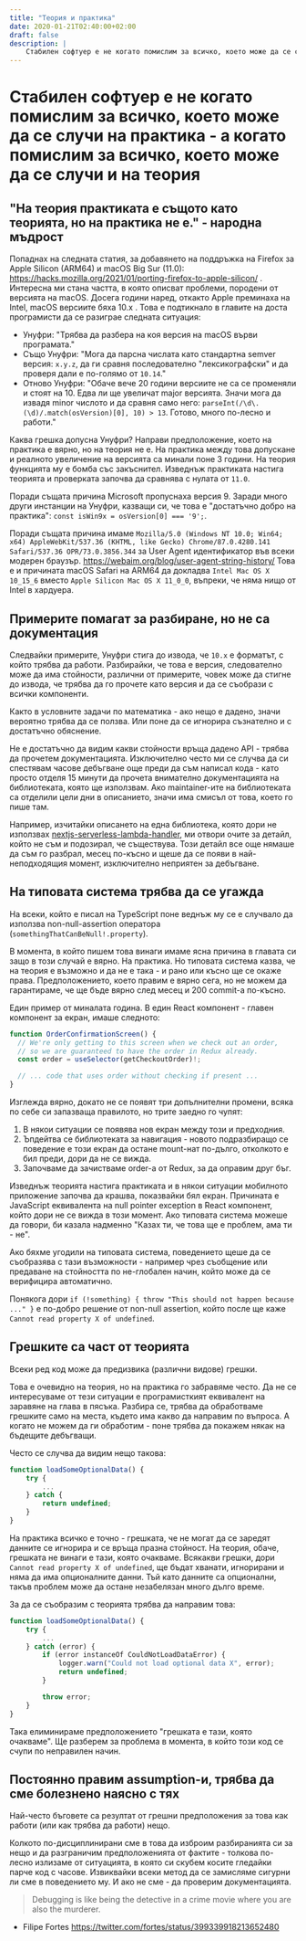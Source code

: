 ```yaml
---
title: "Теория и практика"
date: 2020-01-21T02:40:00+02:00
draft: false
description: |
    Стабилен софтуер е не когато помислим за всичко, което може да се случи на практика - а когато помислим за всичко, което може да се случи и на теория.
---
```


# Стабилен софтуер е не когато помислим за всичко, което може да се случи на практика - а когато помислим за всичко, което може да се случи и на теория

## "На теория практиката е същото като теорията, но на практика не е." - народна мъдрост

Попаднах на следната статия, за добавянето на поддръжка на Firefox за Apple Silicon (ARM64) и macOS Big Sur (11.0): https://hacks.mozilla.org/2021/01/porting-firefox-to-apple-silicon/ . Интересна ми стана частта, в която описват проблеми, породени от версията на macOS. Досега години наред, откакто Apple преминаха на Intel, macOS версиите бяха 10.x . Това е подтикнало в главите на доста програмисти да се разиграе следната ситуация:

- Унуфри: "Трябва да разбера на коя версия на macOS върви програмата."
- Също Унуфри: "Мога да парсна числата като стандартна semver версия: `x.y.z`, да ги сравня последователно "лексикографски" и да проверя дали е по-голямо от `10.14`."
- Отново Унуфри: "Обаче вече 20 години версиите не са се променяли и стоят на 10. Едва ли ще увеличат major версията. Значи мога да извадя minor числото и да сравня само него: `parseInt(/\d\.(\d)/.match(osVersion)[0], 10) > 13`. Готово, много по-лесно и работи."

Каква грешка допусна Унуфри? Направи предположение, което на практика е вярно, но на теория не е. На практика между това допускане и реалното увеличение на версията са минали поне 3 години. На теория функцията му е бомба със закъснител. Изведнъж практиката настига теорията и проверката започва да сравнява с нулата от `11.0`.

Поради същата причина Microsoft пропуснаха версия 9. Заради много други инстанции на Унуфри, казващи си, че това е "достатъчно добро на практика": `const isWin9x = osVersion[0] === '9';`.

Поради същата причина имаме `Mozilla/5.0 (Windows NT 10.0; Win64; x64) AppleWebKit/537.36 (KHTML, like Gecko) Chrome/87.0.4280.141 Safari/537.36 OPR/73.0.3856.344` за User Agent идентификатор във всеки модерен браузър. https://webaim.org/blog/user-agent-string-history/
Това е и причината macOS Safari на ARM64 да докладва `Intel Mac OS X 10_15_6` вместо `Apple Silicon Mac OS X 11_0_0`, въпреки, че няма нищо от Intel в хардуера.

## Примерите помагат за разбиране, но не са документация

Следвайки примерите, Унуфри стига до извода, че `10.x` е форматът, с който трябва да работи.
Разбирайки, че това е версия, следователно може да има стойности, различни от примерите, човек може да стигне до извода, че трябва да го прочете като версия и да се съобрази с всички компоненти.

Както в условните задачи по математика - ако нещо е дадено, значи вероятно трябва да се ползва. Или поне да се игнорира съзнателно и с достатъчно обяснение.

Не е достатъчно да видим какви стойности връща дадено API - трябва да прочетем документацията. Изключително често ми се случва да си спестявам часове дебъгване още преди да съм написал кода - като просто отделя 15 минути да прочета внимателно документацията на библиотеката, която ще използвам. Ако maintainer-ите на библиотеката са отделили цели дни в описанието, значи има смисъл от това, което го пише там.

Например, изчитайки описането на една библиотека, която дори не използвах [nextjs-serverless-lambda-handler](https://github.com/uladkasach/nextjs-serverless-lambda-handler#inspiration), ми отвори очите за детайл, който не съм и подозирал, че съществува. Този детайл все още нямаше да съм го разбрал, месец по-късно и щеше да се появи в най-неподходящия момент, изключително неприятен за дебъгване.

## На типовата система трябва да се угажда

На всеки, който е писал на TypeScript поне веднъж му се е случвало да използва non-null-assertion оператора (`somethingThatCanBeNull!.property`).

В момента, в който пишем това винаги имаме ясна причина в главата си защо в този случай е вярно. На практика.
Но типовата система казва, че на теория е възможно и да не е така - и рано или късно ще се окаже права. Предположението, което правим е вярно сега, но не можем да гарантираме, че ще бъде вярно след месец и 200 commit-а по-късно.

Един пример от миналата година. В един React компонент - главен компонент за екран, имаше следното:

```ts
function OrderConfirmationScreen() {
  // We're only getting to this screen when we check out an order,
  // so we are guaranteed to have the order in Redux already.
  const order = useSelector(getCheckoutOrder)!;

  // ... code that uses order without checking if present ...
}
```

Изглежда вярно, докато не се появят три допълнителни промени, всяка по себе си запазваща правилото, но трите заедно го чупят:

1. В някои ситуации се появява нов екран между този и предходния.
2. Ъпдейтва се библиотеката за навигация - новото подразбиращо се поведение е този екран да остане mount-нат по-дълго, отколкото е бил преди, дори да не се вижда.
3. Започваме да зачистваме order-а от Redux, за да оправим друг бъг.

Изведнъж теорията настига практиката и в някои ситуации мобилното приложение започва да крашва, показвайки бял екран. Причината е JavaScript еквивалента на null pointer exception в React компонент, който дори не се вижда в този момент. Ако типовата система можеше да говори, би казала надменно "Казах ти, че това ще е проблем, ама ти - не".

Ако бяхме угодили на типовата система, поведението щеше да се съобразява с тази възможности - например чрез съобщение или предаване на стойността по не-глобален начин, който може да се верифицира автоматично.

Понякога дори `if (!something) { throw "This should not happen because ..." }` е по-добро решение от non-null assertion, който после ще каже `Cannot read property X of undefined`.

## Грешките са част от теорията

Всеки ред код може да предизвика (различни видове) грешки.

Това е очевидно на теория, но на практика го забравяме често. Да не се интересуваме от тези ситуации е програмисткият еквивалент на заравяне на глава в пясъка. Разбира се, трябва да обработваме грешките само на места, където има какво да направим по въпроса. А когато не можем да ги обработим - поне трябва да покажем някак на бъдещите дебъгващи.

Често се случва да видим нещо такова:

```ts
function loadSomeOptionalData() {
    try {
        ...
    } catch {
        return undefined;
    }
}
```

На практика всичко е точно - грешката, че не могат да се заредят данните се игнорира и се връща празна стойност. На теория, обаче, грешката не винаги е тази, която очакваме. Всякакви грешки, дори `Cannot read property X of undefined`, ще бъдат хванати, игнорирани и няма да има опционалните данни. Тъй като данните са опционални, такъв проблем може да остане незабелязан много дълго време.

За да се съобразим с теорията трябва да направим това:

```ts
function loadSomeOptionalData() {
    try {
        ...
    } catch (error) {
        if (error instanceOf CouldNotLoadDataError) {
            logger.warn("Could not load optional data X", error);
            return undefined;
        }

        throw error;
    }
}
```

Така елиминираме предположението "грешката е тази, която очакваме". Ще разберем за проблема в момента, в който този код се счупи по неправилен начин.

## Постоянно правим assumption-и, трябва да сме болезнено наясно с тях

Най-често бъговете са резултат от грешни предположения за това как работи (или как трябва да работи) нещо.

Колкото по-дисциплинирани сме в това да изброим разбиранията си за нещо и да разграничим предположенията от фактите - толкова по-лесно излизаме от ситуацията, в която си скубем косите гледайки парче код с часове. Извиквайки всеки метод да се замисляме сигурни ли сме в поведението му. И ако не сме - да проверим документацията.

> Debugging is like being the detective in a crime movie where you are also the murderer.
- Filipe Fortes https://twitter.com/fortes/status/399339918213652480
